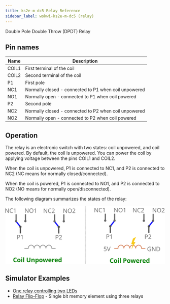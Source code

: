 ```yaml
---
title: ks2e-m-dc5 Relay Reference
sidebar_label: wokwi-ks2e-m-dc5 (relay)
---
```


Double Pole Double Throw (DPDT) Relay

<wokwi-ks2e-m-dc5 />

## Pin names

| Name  | Description                                           |
| ----- | ----------------------------------------------------- |
| COIL1 | First terminal of the coil                            |
| COIL2 | Second terminal of the coil                           |
| P1    | First pole                                            |
| NC1   | Normally closed - connected to P1 when coil unpowered |
| NO1   | Normally open - connected to P1 when coil powered     |
| P2    | Second pole                                           |
| NC2   | Normally closed - connected to P2 when coil unpowered |
| NO2   | Normally open - connected to P2 when coil powered     |

## Operation

The relay is an electronic switch with two states: coil unpowered, and coil powered. By default, the coil is unpowered. You can power the coil by applying voltage between the pins COIL1 and COIL2.

When the coil is unpowered, P1 is connected to NC1, and P2 is connected to NC2 (NC means for normally closed/connected).

When the coil is powered, P1 is connected to NO1, and P2 is connected to NO2 (NO means for normally open/disconnected).

The following diagram summarizes the states of the relay:

![Relay connections diagram](wokwi-ks2e-m-dc5-diagram.svg)

## Simulator Examples

- [One relay controlling two LEDs](https://wokwi.com/projects/322846360729551444)
- [Relay Flip-Flop](https://wokwi.com/projects/322802227591774802) - Single bit memory element using three relays
